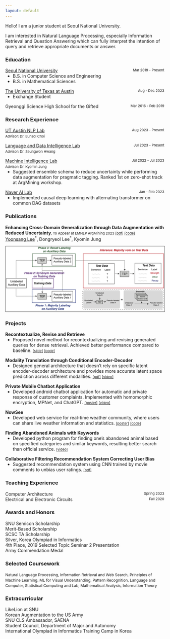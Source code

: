 ```yaml
---
layout: default
---
```


Hello! I am a junior student at Seoul National University.

I am interested in Natural Language Processing, especially Information Retrieval and Question Answering which can fully interpret the intention of query and retrieve appropriate documents or answer.

### Education

<p style="margin:0">
<div style="display:flex; justify-content:space-between">
    <a href="https://snu.ac.kr/">Seoul National University</a>
    <span style="font-size:11px"> Mar 2019 - Present</span>
  </div>

  <ul style="margin:0">
    <li>B.S. in Computer Science and Engineering</li>
    <li>B.S. in Mathematical Sciences</li>
    <!-- <li style="list-style-type: none;"> -->
    <!-- <li>
    <details closed>
		<summary>Selected Coursework</summary>
    <span style="font-size:11px">Natural Language Processing, Information Retrieval and Web Search, Principles of Machine Learning, Machine Learning for Visual Understanding, Pattern Recognition, Language and Computer</span>
    </details></li> -->
  </ul>
</p>

<p style="margin:0">
  <div style="display:flex; justify-content:space-between">
    <a href="https://www.utexas.edu">The University of Texas at Austin</a>
    <span style="font-size:11px">Aug - Dec 2023</span>
  </div>

  <ul style="margin:0">
    <li>Exchange Student</li>
  </ul>
</p>

<p style="margin:0">
  <div style="display:flex; justify-content:space-between">
    Gyeonggi Science High School for the Gifted
    <span style="font-size:11px">Mar 2016 - Feb 2019</span>
  </div>
</p>

### Research Experience

<p style="margin:0">
<div style="display:flex; justify-content:space-between">
    <span>
      <a href="https://www.nlp.utexas.edu/">UT Austin NLP Lab</a>
      <!-- <span style="font-size:11px">Advisor: Dr. Eunsol Choi</span> -->
    </span>
    <span style="font-size:11px"> Aug 2023 - Present</span>
  </div>
  <span style="font-size:11px">Advisor: Dr. Eunsol Choi</span>
  <!-- <ul style="margin:0">
  </ul> -->
</p>

<p style="margin:0">
<div style="display:flex; justify-content:space-between">
  <span>
    <a href="https://ldilab-snu.notion.site/ldilab-snu/Home-47ac59b6129f4dfb9d0f5603c317acda">Language and Data Intelligence Lab</a>
    <!-- <span style="font-size:11px">Advisor: Dr. Seungwon Hwang</span> -->
  </span>
    <span style="font-size:11px"> Jul 2023 - Present</span>
  </div>
  <span style="font-size:11px">Advisor: Dr. Seungwon Hwang</span>
  <!-- <ul style="margin:0">
  </ul> -->
</p>

<p style="margin:0">
<div style="display:flex; justify-content:space-between">
<span>
    <a href="http://milab.snu.ac.kr">Machine Intelligence Lab</a>
    <!-- <span style="font-size:11px">Advisor: Dr. Kyomin Jung</span> -->
    </span>
    <span style="font-size:11px"> Jul 2022 - Jul 2023</span>
  </div>
  <span style="font-size:11px">Advisor: Dr. Kyomin Jung</span>
  <ul style="margin:0">
    <li>Suggested ensemble schema to reduce uncertainty while performing data augmentation for pragmatic tagging. Ranked 1st on zero-shot track at ArgMining workshop.</li>
  </ul>
</p>

<p style="margin:0">
<div style="display:flex; justify-content:space-between">
    <a href="https://naver-career.gitbook.io/kr/service/clova/naver-ai-lab">Naver AI Lab</a>
    <span style="font-size:11px"> Jan - Feb 2023</span>
  </div>
  <ul style="margin:0">
    <li>Implemented causal deep learning with alternating transformer on common DAG datasets</li>
  </ul>
</p>

### Publications

<p style="margin-top:0">
  <b>Enhancing Cross-Domain Generalization through Data Augmentation with Reduced Uncertainty</b><span style="font-size:11px">, To Appear at EMNLP ArgMining 2023 
  <a href="/assets/pdf/enhancingCG.pdf"> [pdf]</a>
    <a href="https://github.com/lilys012/pragtag"> [code]</a></span> <br>
  <u>Yoonsang Lee</u><sup>*</sup>, Dongryeol Lee<sup>*</sup>, Kyomin Jung <br>
  <img src="/assets/pdf/overview_enhancingCG.png" style="border: 1px solid #555; margin-top: 14px;" />
</p>

### Projects
<p style="margin:0">
<div style="display:flex; justify-content:space-between">
<b>Recontextualize, Revise and Retrieve</b>
<!-- <span style="font-size:11px">Spring 2023</span> -->
  </div>

  <ul style="margin:0">
    <li>Proposed novel method for recontextualizing and revising generated queries for dense retrieval. Achieved better performance compared to baseline. <a href="/assets/pdf/tripleR.pdf" style="font-size:11px"> [slide]</a>
    <a href="https://github.com/lilys012/tripleR" style="font-size:11px"> [code]</a></li>
  </ul>
</p>

<p style="margin:0">
<div style="display:flex; justify-content:space-between">
<b>Modality Translation through Conditional Encoder-Decoder</b> 
<!-- <span style="font-size:11px">Spring 2023</span> -->
  </div>

  <ul style="margin:0">
    <li>Designed general architecture that doesn’t rely on specific latent encoder-decoder architecture and provides more accurate latent space prediction across different modalities.
      <a href="/assets/pdf/modalityTT.pdf" style="font-size:11px"> [pdf]</a>
      <a href="https://youtu.be/vRlxPotdAZc" style="font-size:11px"> [video]</a>
      </li>
  </ul>
</p>

<p style="margin:0">
<div style="display:flex; justify-content:space-between">
<!-- <b><a href="./another-page">Private Mobile Chatbot Application</a></b> <span style="font-size:11px">Spring 2023</span> -->
<b>Private Mobile Chatbot Application</b> 
<!-- <span style="font-size:11px">Spring 2023</span> -->
  </div>

  <ul style="margin:0">
    <li>Developed android chatbot application for automatic and private response of customer complaints. Implemented with homomorphic encryption, MPNet, and ChatGPT. <a href="/assets/pdf/privateMC.pdf" style="font-size:11px"> [poster]</a>
  <a href="https://youtu.be/NzjhgrYtedI" style="font-size:11px"> [video]</a></li>
  </ul>

</p>

<p style="margin:0">
<div style="display:flex; justify-content:space-between">
<b>NowSee</b> 
<!-- <span style="font-size:11px">Fall 2022</span> -->
  </div>

  <ul style="margin:0">
    <li>Developed web service for real-time weather community, where users can share live weather information and statistics. <a href="/assets/pdf/nowsee.pdf" style="font-size:11px"> [poster]</a> <a href="https://github.com/swsnu/swppfall2022-team6" style="font-size:11px"> [code]</a></li>
  </ul>

</p>

<!-- <p style="margin:0">
<div style="display:flex; justify-content:space-between">
<b>Haemong Dogam</b> <span style="font-size:11px">Summer 2022</span>
  </div>

  <ul style="margin:0">
    <li>Developed web service for interpreting and recording dreams.</li>
  </ul>
</p> -->

<p style="margin:0">
<div style="display:flex; justify-content:space-between">
<b>Finding Abandoned Animals with Keywords</b>
 <!-- <span style="font-size:11px">Summer 2019</span> -->
  </div>

  <ul style="margin:0">
    <li>Developed python program for finding one’s abandoned animal based on specified categories and similar keywords, resulting better search than official service.   <a href="https://www.ebs.co.kr/tv/show?prodId=131075&lectId=20131843" style="font-size:11px"> [video]</a></li>
  </ul>

</p>

<p style="margin:0">
<div style="display:flex; justify-content:space-between">
<b>Collaborative Filtering Recommendation System Correcting User Bias</b> 
<!-- <span style="font-size:11px">Spring 2018</span> -->
  </div>

  <ul style="margin:0">
    <li>Suggested recommendation system using CNN trained by movie comments to unbias user ratings. <a href="/assets/pdf/collaborativeFR.pdf" style="font-size:11px"> [pdf]</a></li>
  </ul>
</p>

### Teaching Experience

<div style="display:flex; justify-content:space-between;">
    Computer Architecture
    <span style="font-size:11px"> Spring 2023</span>
</div>
<div style="display:flex; justify-content:space-between; margin-bottom:20px">
    Electrical and Electronic Circuits
    <span style="font-size:11px"> Fall 2020</span>
</div>

### Awards and Honors

SNU Semicon Scholarship <br> Merit-Based Scholarship <br> SCSC TA Scholarship <br> Silver, Korea Olympiad in Informatics <br> 4th Place, 2019 Selected Topic Seminar 2 Presentation <br> Army Commendation Medal

### Selected Coursework

<span style="font-size:12px">Natural Language Processing, Information Retrieval and Web Search, Principles of Machine Learning, ML for Visual Understanding, Pattern Recognition, Language and Computer, Statistical Computing and Lab, Mathematical Analysis, Information Theory</span>

### Extracurricular
LikeLion at SNU <br> Korean Augmentation to the US Army <br> SNU CLS Ambassador, SAENA <br> Student Council, Department of Major and Autonomy <br> International Olympiad in Informatics Training Camp in Korea


<!-- ### Small image

![Octocat](https://github.githubassets.com/images/icons/emoji/octocat.png)

### Large image

![Branching](https://guides.github.com/activities/hello-world/branching.png) -->
